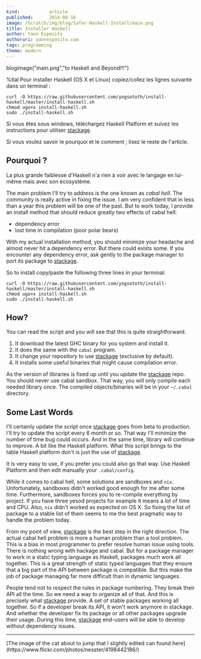 ```yaml
---
kind:           article
published:      2014-08-16
image: /Scratch/img/blog/Safer-Haskell-Install/main.png
title: Installer Haskell
author: Yann Esposito
authoruri: yannesposito.com
tags: programming
theme: modern
---
```

blogimage("main.png","to Haskell and Beyond!!!")

<div class="intro">

%tlal Pour installer Haskell (OS X et Linux) copiez/collez les lignes suivante dans un terminal :

~~~
curl -O https://raw.githubusercontent.com/yogsototh/install-haskell/master/install-haskell.sh
chmod ugo+x install-haskell.sh
sudo ./install-haskell.sh
~~~

Si vous êtes sous windows, téléchargez Haskell Platform
et suivez les instructions pour utiliser [stackage][stackage].

Si vous voulez savoir le pourquoi et le comment ; lisez le reste de l'article.

</div>

## Pourquoi ?

La plus grande faiblesse d'Haskell n'a rien à voir avec le langage en lui-même
mais avec son écosystème.

[^1]: Par l'écosystème d'un langage j'entends, la communauté, les outils, la documentation, les environnements de déploiements, les entreprises qui utilisent le langage, etc... En gros tout ce qui n'a rien à voir avec les détails du langage mais ce qui a à voir avec les comment et pourquoi on l'utilise.

The main problem I'll try to address is the one known as _cabal hell_.
The community is really active in fixing the issue.
I am very confident that in less than a year this problem will be one of the past.
But to work today, I provide an install method that should reduce greatly
two effects of cabal hell:

- dependency error
- lost time in compilation (poor polar bears)

With my actual installation method, you should minimize your headache and almost
never hit a dependency error.
But there could exists some.
If you encounter any dependency error,
ask gently to the package manager to port its package to [stackage][stackage].

So to install copy/paste the following three lines in your terminal:

~~~
curl -O https://raw.githubusercontent.com/yogsototh/install-haskell/master/install-haskell.sh
chmod ugo+x install-haskell.sh
sudo ./install-haskell.sh
~~~

## How?

You can read the script and you will see that this is quite straightforward.

1. It download the latest GHC binary for you system and install it.
2. It does the same with the `cabal` program.
3. It change your repository to use [stackage][stackage] (exclusive by default).
4. It installs some useful binaries that might cause compilation error.

As the version of libraries is fixed up until you update the [stackage][stackage] repo.
You should never use cabal sandbox.
That way, you will only compile each needed library once.
The compiled objects/binaries will be in your `~/.cabal` directory.

## Some Last Words

I'll certainly update the script once [stackage][stackage] goes from beta to production.
I'll try to update the script every 6 month or so.
That way I'll minimize the number of time bug could occurs.
And in the same time, library will continue to improve.
A bit like the Haskell platform.
What this script brings to the table Haskell platform don't is just
the use of [stackage][stackage].

It is very easy to use, if you prefer you could also go that way.
Use Haskell Platform and then edit manually your `.cabal/config`.

While it comes to cabal hell, some solutions are sandboxes and `nix`.
Unfortunately, sandboxes didn't worked good enough for me after some time.
Furthermore, sandboxes forces you to re-compile everything by project.
If you have three yesod projects for example it means a lot of time and CPU.
Also, `nix` didn't worked as expected on OS X.
So fixing the list of package to a stable list of them seems to me the best
pragmatic way to handle the problem today.

From my point of view, [stackage][stackage] is the best step in the right direction.
The actual cabal hell problem is more a human problem than a tool problem.
This is a bias in most programmer to prefer resolve human issue using tools.
There is nothing wrong with hackage and cabal.
But for a package manager to work in a static typing language as Haskell,
packages much work all together.
This is a great strength of static typed languages that they ensure that a big
part of the API between package is compatible.
But this make the job of package managing far more difficult than in dynamic languages.

People tend not to respect the rules in package numbering.
They break their API all the time.
So we need a way to organize all of that.
And this is precisely what [stackage][stackage] provide.
A set of stable packages working all together.
So if a developer break its API, it won't work anymore in stackage.
And whether the developer fix its package or all other packages upgrade their usage.
During this time, [stackage][stackage] end-users will be able to develop without dependency issues.

[stackage]: http://www.stackage.org

---

<p class="small">
[The image of the cat about to jump that I slightly edited can found here](https://www.flickr.com/photos/nesster/4198442186/)
</p>


